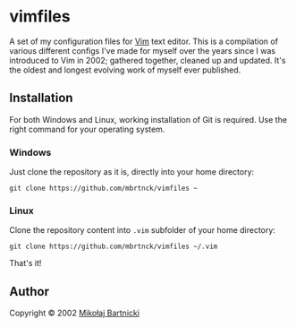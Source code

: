 # vimfiles

A set of my configuration files for [Vim](00) text editor. This is a
compilation of various different configs I've made for myself over the
years since I was introduced to Vim in 2002; gathered together, cleaned
up and updated. It's the oldest and longest evolving work of myself
ever published.

## Installation

For both Windows and Linux, working installation of Git is required. Use
the right command for your operating system.

### Windows

Just clone the repository as it is, directly into your home directory:

    git clone https://github.com/mbrtnck/vimfiles ~

### Linux

Clone the repository content into `.vim` subfolder of your home directory:

    git clone https://github.com/mbrtnck/vimfiles ~/.vim

That's it!

## Author

Copyright &copy; 2002 [Mikołaj Bartnicki](99)

[00]:(https://www.vim.org)
[99]:(mailto://mikolaj@bartnicki.org)
